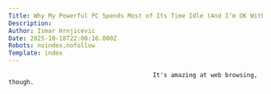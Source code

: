 ```yaml
---
Title: Why My Powerful PC Spends Most of Its Time Idle (And I’m OK With It)
Description: 
Author: Ismar Hrnjicevic
Date: 2025-10-18T22:00:16.000Z
Robots: noindex,nofollow
Template: index
---
```


                                            It's amazing at web browsing, though.
                                        